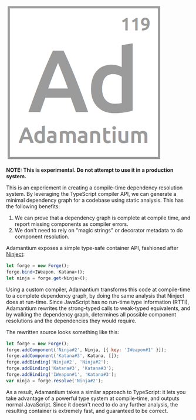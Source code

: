 ![Adamantium](https://github.com/nkohari/adamantium/raw/master/docs/adamantium.png)

**NOTE: This is experimental. Do not attempt to use it in a production system.**

This is an experiement in creating a compile-time dependency resolution system. By leveraging
the TypeScript compiler API, we can generate a minimal dependency graph for a codebase using
static analysis. This has the following benefits:

1. We can prove that a dependency graph is complete at compile time, and report missing
   components as compiler errors.
2. We don't need to rely on "magic strings" or decorator metadata to do component resolution.

Adamantium exposes a simple type-safe container API, fashioned after [Ninject](http://ninject.org/):

```ts
let forge = new Forge();
forge.bind<IWeapon, Katana>();
let ninja = forge.get<Ninja>();
```

Using a custom compiler, Adamantium transforms this code at compile-time to a complete
dependency graph, by doing the same analysis that Ninject does at run-time. Since JavaScript
has no run-time type information (RTTI), Adamantium rewrites the strong-typed calls to
weak-typed equivalents, and by walking the dependency graph, determines all possible
component resolutions and the dependencies they would require.

The rewritten source looks something like this:

```js
let forge = new Forge();
forge.addComponent('Ninja#2', Ninja, [{ key: 'IWeapon#1' }]);
forge.addComponent('Katana#3', Katana, []);
forge.addBinding('Ninja#2', 'Ninja#2');
forge.addBinding('Katana#3', 'Katana#3');
forge.addBinding('IWeapon#1', 'Katana#3');
var ninja = forge.resolve('Ninja#2');
```

As a result, Adamantium takes a similar approach to TypeScript: it lets you take advantage
of a powerful type system at compile-time, and outputs normal JavaScript. Since it doesn't
need to do any further analysis, the resulting container is extremely fast, and guaranteed
to be correct.
